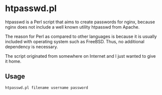 # htpasswd.pl

htpasswd is a Perl script that aims to create passwords for nginx,
because nginx does not include a well known utility htpasswd from Apache.

The reason for Perl as compared to other languages is because it is 
usually included with operating system such as FreeBSD.  Thus, no additional
dependency is necessary.

The script originated from somewhere on Internet and I just wanted to give it home.

## Usage

    htpasswd.pl filename username password
